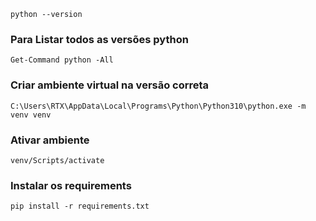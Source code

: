 ``
python --version
 `` 

### Para Listar todos as versões python
``` Get-Command python -All ```

### Criar ambiente virtual na versão correta
```
C:\Users\RTX\AppData\Local\Programs\Python\Python310\python.exe -m venv venv 
```

### Ativar ambiente
```
venv/Scripts/activate
```


### Instalar os requirements
```
pip install -r requirements.txt
```
